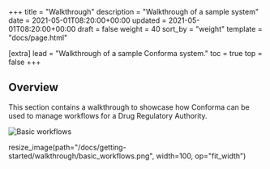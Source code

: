 +++
title = "Walkthrough"
description = "Walkthrough of a sample system"
date = 2021-05-01T08:20:00+00:00
updated = 2021-05-01T08:20:00+00:00
draft = false
weight = 40
sort_by = "weight"
template = "docs/page.html"

[extra]
lead = "Walkthrough of a sample Conforma system."
toc = true
top = false
+++

## Overview

This section contains a walkthrough to showcase how Conforma can be used to manage workflows for a Drug Regulatory Authority. 

![Basic workflows](/docs/getting-started/walkthrough/basic_workflows.png "Basic workflows")

resize_image(path="/docs/getting-started/walkthrough/basic_workflows.png", width=100, op="fit_width")
